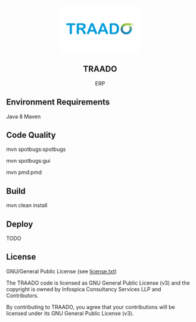 

<div align="center">
    <a href="https://infospica.com">
        <img src="https://raw.githubusercontent.com/infospica/traado/main/TRAADO_logo.jpg" height="128">
    </a>
    <h2>TRAADO</h2>
    <p align="center">
        <p>ERP</p>
    </p>
</div>

## Environment Requirements

Java 8
Maven

## Code Quality

mvn spotbugs:spotbugs

mvn spotbugs:gui

mvn pmd:pmd

## Build

mvn clean install

## Deploy

TODO

## License

GNU/General Public License (see [license.txt](license.txt))

The TRAADO code is licensed as GNU General Public License (v3) and the copyright is owned by Infospica Consultancy Services LLP and Contributors.

By contributing to TRAADO, you agree that your contributions will be licensed under its GNU General Public License (v3).


